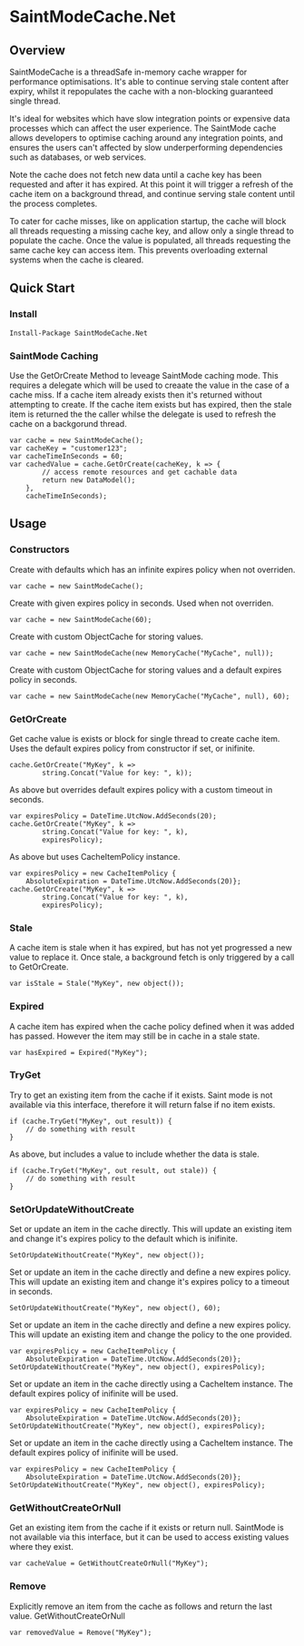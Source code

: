# SaintModeCache.Net
## Overview
SaintModeCache is a threadSafe in-memory cache wrapper for performance optimisations. It's able to continue serving stale content after expiry, whilst it repopulates the cache with a non-blocking guaranteed single thread.

It's ideal for websites which have slow integration points or expensive data processes which can affect the user experience. The SaintMode cache allows developers to optimise caching around any integration points, and ensures the users can't affected by slow underperforming dependencies such as databases, or web services.

Note the cache does not fetch new data until a cache key has been requested and after it has expired. At this point it will trigger a refresh of the cache item on a background thread, and continue serving stale content until the process completes.

To cater for cache misses, like on application startup, the cache will block all threads requesting a missing cache key, and allow only a single thread to populate the cache. Once the value is populated, all threads requesting the same cache key can access item. This prevents overloading external systems when the cache is cleared.

## Quick Start
### Install
``` 
Install-Package SaintModeCache.Net
```
### SaintMode Caching
Use the GetOrCreate Method to leveage SaintMode caching mode. This requires a delegate which will be used to creaate the value in the case of a cache miss. If a cache item already exists then it's returned without attempting to create. If the cache item exists but has expired, then the stale item is returned the the caller whilse the delegate is used to refresh the cache on a backgorund thread.
```
var cache = new SaintModeCache();
var cacheKey = "customer123";
var cacheTimeInSeconds = 60;
var cachedValue = cache.GetOrCreate(cacheKey, k => {
        // access remote resources and get cachable data
        return new DataModel();
    },
    cacheTimeInSeconds);
```
## Usage
### Constructors
Create with defaults which has an infinite expires policy when not overriden.
``` CSharpe
var cache = new SaintModeCache();
```
Create with given expires policy in seconds. Used when not overriden.
``` CSharpe
var cache = new SaintModeCache(60);
```
Create with custom ObjectCache for storing values.
``` CSharpe
var cache = new SaintModeCache(new MemoryCache("MyCache", null));
```
Create with custom ObjectCache for storing values and a default expires policy in seconds.
``` CSharpe
var cache = new SaintModeCache(new MemoryCache("MyCache", null), 60);
```
### GetOrCreate
Get cache value is exists or block for single thread to create cache item. Uses the default expires policy from constructor if set, or inifinite.
``` CSharpe
cache.GetOrCreate("MyKey", k =>
        string.Concat("Value for key: ", k));
```
As above but overrides default expires policy with a custom timeout in seconds.       
``` CSharpe
var expiresPolicy = DateTime.UtcNow.AddSeconds(20);
cache.GetOrCreate("MyKey", k =>
        string.Concat("Value for key: ", k),
        expiresPolicy);
```        
As above but uses CacheItemPolicy instance. 
``` CSharpe
var expiresPolicy = new CacheItemPolicy { 
    AbsoluteExpiration = DateTime.UtcNow.AddSeconds(20)};
cache.GetOrCreate("MyKey", k =>
        string.Concat("Value for key: ", k),
        expiresPolicy);
```
### Stale
A cache item is stale when it has expired, but has not yet progressed a new value to replace it. Once stale, a background fetch is only triggered by a call to GetOrCreate.
``` CSharpe
var isStale = Stale("MyKey", new object());
```
### Expired
A cache item has expired when the cache policy defined when it was added has passed. However the item may still be in cache in a stale state.
``` CSharpe
var hasExpired = Expired("MyKey");
```
### TryGet
Try to get an existing item from the cache if it exists. Saint mode is not available via this interface, therefore it will return false if no item exists.
``` CSharpe
if (cache.TryGet("MyKey", out result)) {
    // do something with result
}
```
As above, but includes a value to include whether the data is stale.
``` CSharpe
if (cache.TryGet("MyKey", out result, out stale)) {
    // do something with result
}
```
### SetOrUpdateWithoutCreate
Set or update an item in the cache directly. This will update an existing item and change it's expires policy to the default which is inifinite.
``` CSharpe
SetOrUpdateWithoutCreate("MyKey", new object());
```
Set or update an item in the cache directly and define a new expires policy. This will update an existing item and change it's expires policy to a timeout in seconds.
``` CSharpe
SetOrUpdateWithoutCreate("MyKey", new object(), 60);
```
Set or update an item in the cache directly and define a new expires policy. This will update an existing item and change the policy to the one provided.
``` CSharpe
var expiresPolicy = new CacheItemPolicy { 
    AbsoluteExpiration = DateTime.UtcNow.AddSeconds(20)};
SetOrUpdateWithoutCreate("MyKey", new object(), expiresPolicy);
```
Set or update an item in the cache directly using a CacheItem instance. The default expires policy of inifinite will be used.
``` CSharpe
var expiresPolicy = new CacheItemPolicy { 
    AbsoluteExpiration = DateTime.UtcNow.AddSeconds(20)};
SetOrUpdateWithoutCreate("MyKey", new object(), expiresPolicy);
```
Set or update an item in the cache directly using a CacheItem instance. The default expires policy of inifinite will be used.
``` CSharpe
var expiresPolicy = new CacheItemPolicy { 
    AbsoluteExpiration = DateTime.UtcNow.AddSeconds(20)};
SetOrUpdateWithoutCreate("MyKey", new object(), expiresPolicy);
```
### GetWithoutCreateOrNull
Get an existing item from the cache if it exists or return null. SaintMode is not available via this interface, but it can be used to access existing values where they exist.
``` CSharpe
var cacheValue = GetWithoutCreateOrNull("MyKey");
```
### Remove
Explicitly remove an item from the cache as follows and return the last value.
GetWithoutCreateOrNull
``` CSharpe
var removedValue = Remove("MyKey");
```













